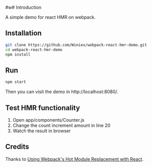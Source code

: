#w# Introduction

A simple demo for react HMR on webpack.

## Installation

```Bash
git clone https://github.com/Winiex/webpack-react-hmr-demo.git
cd webpack-react-hmr-demo
npm install
```

## Run

```Bash
npm start
```

Then you can visit the demo in http://localhost:8080/.

## Test HMR functionality

1. Open app/components/Counter.js
2. Change the count increment amount in line 20
3. Watch the result in browser

## Credits

Thanks to [Using Webpack's Hot Module Replacement with React](http://matthewlehner.net/react-hot-module-replacement-with-webpack/).
